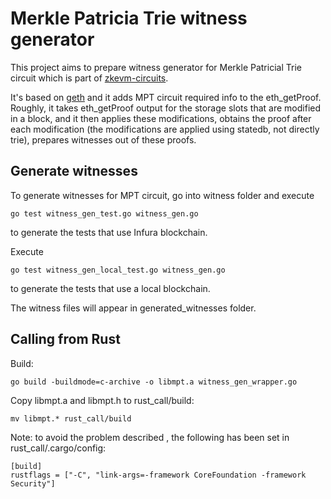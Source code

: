 # Merkle Patricia Trie witness generator

This project aims to prepare witness generator for Merkle Patricial Trie circuit which is part of
[zkevm-circuits](https://github.com/appliedzkp/zkevm-circuits).

It's based on [geth](https://github.com/ethereum/go-ethereum) and it adds MPT circuit required
info to the eth_getProof. Roughly, it takes eth_getProof output for the storage slots that are
modified in a block, and it then applies these modifications, obtains the proof after
each modification (the modifications are applied using statedb, not directly trie),
prepares witnesses out of these proofs.

<!--
What is changed compared to geth:
 * Some statedb and trie methods are made public to enable accessing internal structures.
 -->

## Generate witnesses

To generate witnesses for MPT circuit, go into witness folder and execute

```
go test witness_gen_test.go witness_gen.go
```

to generate the tests that use Infura blockchain.

Execute

```
go test witness_gen_local_test.go witness_gen.go
```

to generate the tests that use a local blockchain.

The witness files will appear in generated_witnesses folder.

## Calling from Rust

Build:

```
go build -buildmode=c-archive -o libmpt.a witness_gen_wrapper.go 
```

Copy libmpt.a and libmpt.h to rust_call/build:

```
mv libmpt.* rust_call/build
```

Note: to avoid the problem described [](https://github.com/golang/go/issues/42459),
the following has been set in rust_call/.cargo/config:

```
[build]
rustflags = ["-C", "link-args=-framework CoreFoundation -framework Security"]
```
